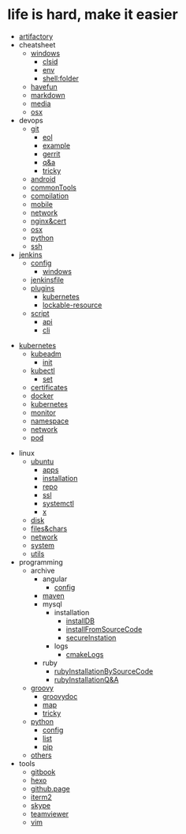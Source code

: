 # life is hard, make it easier

- [artifactory](artifactory/artifactory.md)
- cheatsheet
  - [windows](cheatsheet/windows/windows.md)
    * [clsid](cheatsheet/windows/clsid.md)
    * [env](cheatsheet/windows/env.md)
    * [shell:folder](cheatsheet/windows/shell:folder.md)
  * [havefun](cheatsheet/havefun.md)
  * [markdown](cheatsheet/markdown.md)
  * [media](cheatsheet/media.md)
  * [osx](cheatsheet/osx.md)
- devops
  - [git](devops/git/git.md)
    * [eol](devops/git/eol.md)
    * [example](devops/git/example.md)
    * [gerrit](devops/git/gerrit.md)
    * [q&a](devops/git/q&a.md)
    * [tricky](devops/git/tricky.md)
  * [android](devops/android.md)
  * [commonTools](devops/commonTools.md)
  * [compilation](devops/compilation.md)
  * [mobile](devops/mobile.md)
  * [network](devops/network.md)
  * [nginx&cert](devops/nginx&cert.md)
  * [osx](devops/osx.md)
  * [python](devops/python.md)
  * [ssh](devops/ssh.md)
- [jenkins](jenkins/jenkins.md)
  - [config](jenkins/config/config.md)
    * [windows](jenkins/config/windows.md)
  - [jenkinsfile](jenkins/jenkinsfile/jenkinsfile.md)
  - [plugins](jenkins/plugins/plugins.md)
    * [kubernetes](jenkins/plugins/kubernetes.md)
    * [lockable-resource](jenkins/plugins/lockable-resource.md)
  - [script](jenkins/script/script.md)
    * [api](jenkins/script/api.md)
    * [cli](jenkins/script/cli.md)
* [kubernetes](kubernetes/kubernetes.md)
  * [kubeadm](kubernetes/kubeadm/kubeadm.md)
    * [init](kubernetes/kubeadm/init.md)
  - [kubectl](kubernetes/kubectl/kubectl.md)
    * [set](kubernetes/kubectl/set.md)
  * [certificates](kubernetes/certificates.md)
  * [docker](kubernetes/docker.md)
  * [kubernetes](kubernetes/kubernetes.md)
  * [monitor](kubernetes/monitor.md)
  * [namespace](kubernetes/namespace.md)
  * [network](kubernetes/network.md)
  * [pod](kubernetes/pod.md)
- linux
  - [ubuntu](linux/ubuntu/ubuntu.md)
    * [apps](linux/ubuntu/apps.md)
    * [installation](linux/ubuntu/installation.md)
    * [repo](linux/ubuntu/repo.md)
    * [ssl](linux/ubuntu/ssl.md)
    * [systemctl](linux/ubuntu/systemctl.md)
    * [x](linux/ubuntu/x.md)
  * [disk](linux/disk.md)
  * [files&chars](linux/files&chars.md)
  * [network](linux/network.md)
  * [system](linux/system.md)
  * [utils](linux/utils.md)
- programming
  - archive
    - angular
      * [config](programming/archive/angular/config.md)
    - [maven](programming/archive/maven/README.md)
    - mysql
      - installation
        * [installDB](programming/archive/mysql/installation/installDB.md)
        * [installFromSourceCode](programming/archive/mysql/installation/installFromSourceCode.md)
        * [secureInstation](programming/archive/mysql/installation/secureInstation.md)
      - logs
        * [cmakeLogs](programming/archive/mysql/logs/cmakeLogs.md)
    - ruby
      * [rubyInstallationBySourceCode](programming/archive/ruby/rubyInstallationBySourceCode.md)
      * [rubyInstallationQ&A](programming/archive/ruby/rubyInstallationQ&A.md)
  - [groovy](programming/groovy/groovy.md)
    * [groovydoc](programming/groovy/groovydoc.md)
    * [map](programming/groovy/map.md)
    * [tricky](programming/groovy/tricky.md)
  - [python](programming/python/python.md)
    * [config](programming/python/config.md)
    * [list](programming/python/list.md)
    * [pip](programming/python/pip.md)
  * [others](programming/others.md)
- tools
  * [gitbook](tools/gitbook.md)
  * [hexo](tools/hexo.md)
  * [github.page](tools/github.page.md)
  * [iterm2](tools/iterm2.md)
  * [skype](tools/skype.md)
  * [teamviewer](tools/teamviewer.md)
  * [vim](tools/vim.md)
